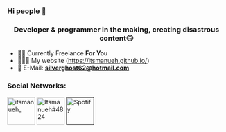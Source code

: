 ### Hi people 👋

<h3 align="center">Developer & programmer in the making, creating disastrous content🙃</h3>

- 👦🏽 Currently Freelance **For You**
- 👨🏽‍💻 My website (https://itsmanueh.github.io/)
- 📧 E-Mail: **silverghost62@hotmail.com**

### Social Networks:</h3>
<p align="left">
<a href="https://twitter.com/itsmanueh_" target="blank"><img align="center" src="https://img.icons8.com/nolan/64/twitter.png" alt="itsmanueh_" height="64" width="64"/></a>
<a href="https://dsc.bio/itsmanueh" target="blank"><img align="center" src="https://img.icons8.com/nolan/64/discord-logo.png" alt="Itsmanueh#4824" height="64" width="64"/></a>
<a href="" target="blank"><img align="center" src="https://img.icons8.com/nolan/64/spotify.png" alt="Spotify" height="64" width="64"/></a>
</p>
